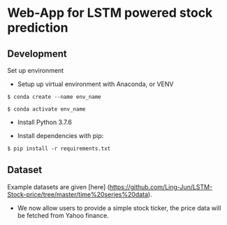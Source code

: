 # Web-App for LSTM powered stock prediction

## Development
Set up environment

* Setup up virtual environment with Anaconda, or VENV

>
    $ conda create --name env_name
>
    $ conda activate env_name

* Install Python 3.7.6

* Install dependencies with pip:

>
    $ pip install -r requirements.txt

## Dataset
Example datasets are given [here] (https://github.com/Ling-Jun/LSTM-Stock-price/tree/master/time%20series%20data).
* We now allow users to provide a simple stock ticker, the price data will be fetched from Yahoo finance. 
